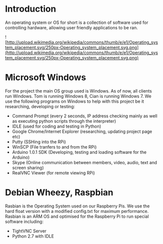 # Introduction #

An operating system or OS for short is a collection of software used for controlling hardware, allowing user friendly applications to be ran.

![http://upload.wikimedia.org/wikipedia/commons/thumb/e/e1/Operating_system_placement.svg/250px-Operating_system_placement.svg.png](http://upload.wikimedia.org/wikipedia/commons/thumb/e/e1/Operating_system_placement.svg/250px-Operating_system_placement.svg.png)

# Microsoft Windows #

For the project the main OS group used is Windows. As of now, all clients run Windows. Tom is running Windows 8, Cian is running Windows 7. We use the following programs on Windows to help with this project be it researching, developing or testing:

  * Command Prompt (every 2 seconds, IP address checking mainly as well as executing python scripts through the interpreter)
  * IDLE (used for coding and testing in Python)
  * Google Chrome/Internet Explorer (researching, updating project page etc)
  * Putty (SSHing into the RPi)
  * WinSCP (File tranfers to and from the RPi)
  * Arduino 1.0.1 SDK (Developing, testing and loading software for the Arduino)
  * Skype (Online communication between members, video, audio, text and screen sharing)
  * RealVNC Viewer (for remote viewing RPi)

# Debian Wheezy, Raspbian #

Rasbian is the Operating System used on our Raspberry Pis. We use the hard float version with a modified config.txt for maximum performance. Rasbian is an ARM OS and optimised for the Raspberry Pi to run special software including:

  * TightVNC Server
  * Python 2.7 with IDLE